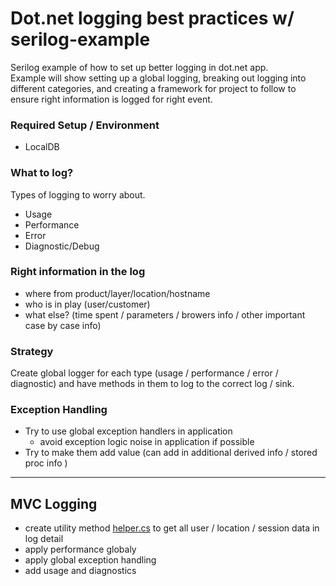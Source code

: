 # Dot.net logging best practices w/ serilog-example
Serilog example of how to set up better logging in dot.net app.  
Example will show setting up a global logging, breaking out logging
into different categories, and creating a framework for project to follow
to ensure right information is logged for right event.

### Required Setup / Environment
* LocalDB

### What to log?
Types of logging to worry about.
* Usage
* Performance
* Error
* Diagnostic/Debug

### Right information in the log
* where from product/layer/location/hostname
* who is in play (user/customer)
* what else? (time spent / parameters / browers info / other important case by case info)

### Strategy
Create global logger for each type (usage / performance / error / diagnostic) and have methods in them to log to the 
correct log / sink.

### Exception Handling
* Try to use global exception handlers in application
	* avoid exception logic noise in application if possible 
* Try to make them add value (can add in additional derived info / stored proc info )


---
## MVC Logging
* create utility method [helper.cs](Logging/Logging.Web/Helpers.cs) to get all user / location / session data in log detail
* apply performance globaly
* apply global exception handling
* add usage and diagnostics
